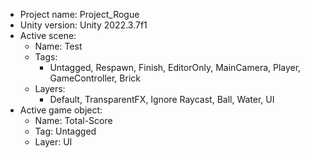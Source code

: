 <!-- UNITY CODE ASSIST INSTRUCTIONS START -->
- Project name: Project_Rogue
- Unity version: Unity 2022.3.7f1
- Active scene:
  - Name: Test
  - Tags:
    - Untagged, Respawn, Finish, EditorOnly, MainCamera, Player, GameController, Brick
  - Layers:
    - Default, TransparentFX, Ignore Raycast, Ball, Water, UI
- Active game object:
  - Name: Total-Score
  - Tag: Untagged
  - Layer: UI
<!-- UNITY CODE ASSIST INSTRUCTIONS END -->
